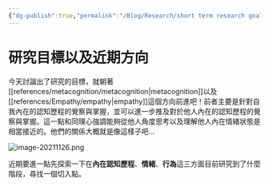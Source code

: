 ```yaml
---
{"dg-publish":true,"permalink":"/Blog/Research/short term research goals/","title":"近期研究目標與方向","tags":["blog","ideas"],"created":"2021-11-26","updated":"2023-02-16T23:16"}
---
```



# 研究目標以及近期方向

今天討論出了研究的目標，就朝著[[references/metacognition/metacognition\|metacognition]]以及[[references/Empathy/empathy\|empathy]]這個方向前進吧！前者主要是針對自我內在的認知歷程的覺察與掌握，並可以進一步推及對於他人內在的認知歷程的覺察與掌握。這一點和同理心強調能夠從他人角度思考以及理解他人內在情緒狀態是相當接近的。他們的關係大概就是像這樣子吧…



![image-20211126.png](/img/user/Blog/Research/image-20211126.png)

近期要進一點先探索一下在**內在認知歷程**、**情緒**、**行為**這三方面目前研究到了什麼階段，尋找一個切入點。




